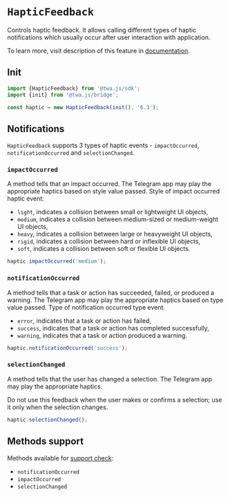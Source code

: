 # `HapticFeedback`

Controls haptic feedback. It allows calling different types of
haptic notifications which usually occur after user interaction with
application.

To learn more, visit description of this feature
in [documentation](../../../features/haptic-feedback).

## Init

```typescript
import {HapticFeedback} from '@twa.js/sdk';
import {init} from '@twa.js/bridge';

const haptic = new HapticFeedback(init(), '6.3');
```

## Notifications

`HapticFeedback` supports 3 types of haptic events -
`impactOccurred`, `notificationOccurred` and `selectionChanged`.

### `impactOccurred`

A method tells that an impact occurred. The Telegram app may play the
appropriate haptics based on style value passed. Style of impact occurred haptic
event:

- `light`, indicates a collision between small or lightweight UI objects,
- `medium`, indicates a collision between medium-sized or medium-weight UI
  objects,
- `heavy`, indicates a collision between large or heavyweight UI objects,
- `rigid`, indicates a collision between hard or inflexible UI objects,
- `soft`, indicates a collision between soft or flexible UI objects.

```typescript title="Example"
haptic.impactOccurred('medium');
```

### `notificationOccurred`

A method tells that a task or action has succeeded, failed, or produced
a warning. The Telegram app may play the appropriate haptics based on
type value passed. Type of notification occurred type event.

- `error`, indicates that a task or action has failed,
- `success`, indicates that a task or action has completed successfully,
- `warning`, indicates that a task or action produced a warning.

```typescript title="Example"
haptic.notificationOccurred('success');
```

### `selectionChanged`

A method tells that the user has changed a selection. The Telegram app
may play the appropriate haptics.

Do not use this feedback when the user makes or confirms a selection;
use it only when the selection changes.

```typescript title="Example"
haptic.selectionChanged();
```

## Methods support

Methods available for [support check](../about#methods-support):

- `notificationOccurred`
- `impactOccurred`
- `selectionChanged`